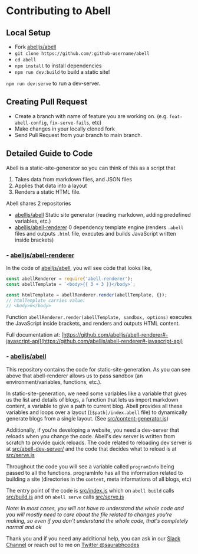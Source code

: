 # Contributing to Abell

## Local Setup

- Fork [abelljs/abell](https://github.com/abelljs/abell)
- `git clone https://github.com/:github-username/abell`
- `cd abell`
- `npm install` to install dependencies
- `npm run dev:build` to build a static site!

`npm run dev:serve` to run a dev-server.

## Creating Pull Request

- Create a branch with name of feature you are working on. (e.g. `feat-abell-config`, `fix-serve-fails`, etc)
- Make changes in your locally cloned fork
- Send Pull Request from your branch to main branch.

## Detailed Guide to Code

Abell is a static-site-generator so you can think of this as a script that

1. Takes data from markdown files, and JSON files
2. Applies that data into a layout
3. Renders a static HTML file.

Abell shares 2 repositories

- [abelljs/abell](https://github.com/abelljs/abell)
  Static site generator (reading markdown, adding predefined variables, etc.)
- [abelljs/abell-renderer](https://github.com/abelljs/abell-renderer)
  0 dependency template engine (renders `.abell` files and outputs `.html` file, executes and builds JavaScript written inside brackets)

### - [abelljs/abell-renderer](https://github.com/abelljs/abell-renderer)

In the code of [abelljs/abell](https://github.com/abelljs/abell), you will see code that looks like,

```js
const abellRenderer = require('abell-renderer');
const abellTemplate = `<body>{{ 3 + 3 }}</body>`;

const htmlTemplate = abellRenderer.render(abellTemplate, {});
// htmlTemplate carries value:
// <body>6</body>
```

Function `abellRenderer.render(abellTemplate, sandbox, options)` executes the JavaScript inside brackets, and renders and outputs HTML content.

Full documentation at: [https://github.com/abelljs/abell-renderer#-javascript-api](https://github.com/abelljs/abell-renderer#-javascript-api)

### - [abelljs/abell](https://github.com/abelljs/abell)

This repository contains the code for static-site-generation. As you can see above that abell-renderer allows us to pass sandbox (an environment/variables, functions, etc.).

In static-site-generation, we need some variables like a variable that gives us the list and details of blogs, a function that lets us import markdown content, a variable to give a path to current blog. Abell provides all these variables and loops over a layout (`[$path]/index.abell` file) to dynamically generate blogs from a single layout. (See [src/content-generator.js](https://github.com/abelljs/abell/blob/main/src/content-generator.js))

Additionally, if you're developing a website, you need a dev-server that reloads when you change the code. Abell's dev server is written from scratch to provide quick reloads. The code related to reloading dev server is at [src/abell-dev-server/](https://github.com/abelljs/abell/blob/main/src/abell-dev-server/) and the code that decides what to reload is at [src/serve.js](https://github.com/abelljs/abell/blob/main/src/serve.js)

Throughout the code you will see a variable called `programInfo` being passed to all the functions. programInfo has all the information related to building a site (directories in the `content`, meta informations of all blogs, etc)

The entry point of the code is [src/index.js](https://github.com/abelljs/abell/blob/main/src/index.js) which on `abell build` calls [src/build.js](https://github.com/abelljs/abell/blob/main/src/build.js) and on `abell serve` calls [src/serve.js](https://github.com/abelljs/abell/blob/main/src/serve.js)

_Note: In most cases, you will not have to understand the whole code and you will mostly need to care about the file related to changes you're making, so even if you don't understand the whole code, that's completely normal and ok_

Thank you and if you need any additional help, you can ask in our [Slack Channel](https://join.slack.com/t/abellland/shared_invite/zt-ebklbe8h-FhRgHxNbuO_hvFDf~nZtGQ) or reach out to me on [Twitter @saurabhcodes](https://twitter.com/saurabhcodes)
